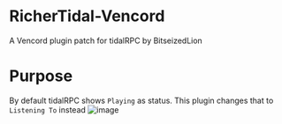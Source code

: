 # RicherTidal-Vencord
A Vencord plugin patch for tidalRPC by BitseizedLion

# Purpose
By default tidalRPC shows `Playing` as status. This plugin changes that to `Listening To` instead
![image](https://github.com/user-attachments/assets/55ac0be5-e0dd-4e5a-925a-085f7d44f010)

